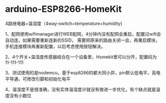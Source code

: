 # arduino-ESP8266-HomeKit
4路继电器+温湿度（4way-switch+temperature+humidity)

1、配网使用wifimanager进行WEB配网，4分钟内没有配网会重启，配置过wifi会自动连，如果需要重新连新的SSID，
需要把原来的路由关闭一会，再重启模块，手机连接模块再重新配置，以后考虑使用按钮解决。

2、4个开关+温湿度传感器结合在一个设备里，Homekit里可以分开，配置码为11-111-111

3、测试使用的是nodemcu，基于esp8266的都大同小异，pin默认低电平，高电平导通，可修改引脚和初始化电平

4、温湿度不是很准确，没有实体温湿度计就没有做进一步优化，有个缺点就是温度没有小数位
